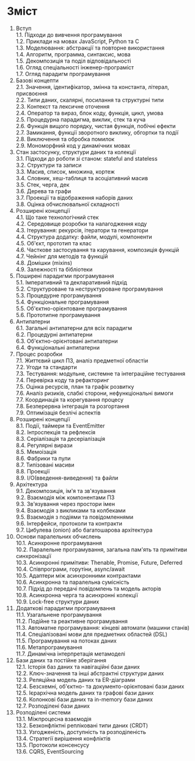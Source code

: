 # Зміст

1. Вступ  
   1.1. Підходи до вивчення програмування  
   1.2. Приклади на мовах JavaScript, Python та C  
   1.3. Моделювання: абстракції та повторне використання  
   1.4. Алгоритм, программа, синтаксис, мова  
   1.5. Декомпозиція та поділ відповідальності  
   1.6. Огляд спеціальності інженер-програміст  
   1.7. Огляд парадигм програмування
2. Базові концепти  
   2.1. Значення, ідентифікатор, змінна та константа, літерал, присвоєння  
   2.2. Типи даних, скалярні, посилання та структурні типи  
   2.3. Контекст та лексичне оточення  
   2.4. Оператор та вираз, блок коду, функція, цикл, умова  
   2.5. Процедурна парадигма, виклик, стек та куча  
   2.6. Функція вищого порядку, чистая функція, побічні ефекти  
   2.7. Замикання, функції зворотного виклику, обгортки та події  
   2.8. Виключення та обробка помилок  
   2.9. Мономорфний код у динамічних мовах
3. Стан застосунку, структури даних та колекції  
   3.1. Підходи до роботи зі станом: stateful and stateless  
   3.2. Структури та записи  
   3.3. Масив, список, множина, кортеж  
   3.4. Словник, хеш-таблиця та асоціативний масив  
   3.5. Стек, черга, дек  
   3.6. Дерева та графи  
   3.7. Проекції та відображення наборів даних  
   3.8. Оцінка обчислювальної складності
4. Розширені концепції  
   4.1. Що таке технологічний стек  
   4.2. Середовище розробки та налагодження коду  
   4.3. Ітерування: рекурсія, ітератори та генератори  
   4.4. Структура додатку: файли, модулі, компоненти  
   4.5. Об'єкт, прототип та клас  
   4.6. Часткове застосування та карування, композиція функцій  
   4.7. Чейнінг для методів та функцій  
   4.8. Домішки (mixins)  
   4.9. Залежності та бібліотеки
5. Поширені парадигми програмування  
   5.1. Імперативний та декларативний підхід  
   5.2. Структуроване та неструктуроване програмування  
   5.3. Процедурне програмування  
   5.4. Функціональне програмування  
   5.5. Об'єктно-орієнтоване програмування  
   5.6. Прототипне програмування
6. Антипатерни  
   6.1. Загальні антипатерни для всіх парадигм  
   6.2. Процедурні антипатерни  
   6.3. Об'єктно-орієнтовані антипатерни  
   6.4. Функціональні антипатерни
7. Процес розробки  
   7.1. Життєвий цикл ПЗ, аналіз предметної областіи  
   7.2. Угоди та стандарти  
   7.3. Тестування: модульне, системне та інтеграційне тестування  
   7.4. Перевірка коду та рефакторинг  
   7.5. Оцінка ресурсів, план та графік розвитку  
   7.6. Аналіз ризиків, слабкі сторони, нефункціональні вимоги  
   7.7. Координація та корегування процесу  
   7.8. Безперервна інтеграція та розгортання  
   7.9. Оптимізація безлічі аспектів
8. Розширені концепції  
   8.1. Події, таймери та EventEmitter  
   8.2. Інтроспекція та рефлексія  
   8.3. Серіалізація та десеріалізація  
   8.4. Регулярні вирази  
   8.5. Мемоізація  
   8.6. Фабрики та пули  
   8.7. Типізовані масиви  
   8.8. Проекції  
   8.9. I/O(введення-виведення) та файли
9. Архітектура  
   9.1. Декомпозиція, ім'я та зв'язування  
   9.2. Взаємодія між компонентами ПЗ  
   9.3. Зв'язування через простори імен  
   9.4. Взаємодія з викликами та колбеками  
   9.5. Взаємодія з подіями та повідомленнями  
   9.6. Інтерфейси, протоколи та контракти  
   9.7. Цибулева (onion) або багатошарова архітектура
10. Основи паралельних обчислень  
    10.1. Асинхронне програмування  
    10.2. Паралельне програмування, загальна пам'ять та примітиви синхронізації  
    10.3. Асинхронні примітиви: Thenable, Promise, Future, Deferred  
    10.4. Співпрограми, горутіни, async/await  
    10.5. Адаптери між асинхронними контрактами  
    10.6. Асинхронна та паралельна сумісність  
    10.7. Підхід до передачі повідомлень та модель акторів  
    10.8. Асинхронна черга та асинхронні колекції  
    10.9. Lock-free структури даних
11. Додаткові парадигми програмування  
    11.1. Узагальнене програмування  
    11.2. Подійне та реактивне програмування  
    11.3. Автоматне програмування: кінцеві автомати (машини станів)  
    11.4. Спеціалізовані мови для предметних областей (DSL)  
    11.5. Програмування на потоках даних  
    11.6. Метапрограмування  
    11.7. Динамічна інтерпретація метамоделі
12. Бази даних та постійне зберігання  
    12.1. Історія баз даних та навігаційні бази даних  
    12.2. Ключ-значення та інші абстрактні структури даних  
    12.3. Реляційна модель даних та ER-діаграми  
    12.4. Безсхемні, об'єктно- та документо-орієнтовані бази даних  
    12.5. Ієрархічна модель даних та графові бази даних  
    12.6. Колонкові бази даних та in-memory бази даних  
    12.7. Розподілені бази даних
13. Розподілені системи  
    13.1. Міжпроцесна взаємодія  
    13.2. Безконфліктні репліковані типи даних (CRDT)  
    13.3. Узгодженість, доступність та розподіленість  
    13.4. Стратегії вирішення конфліктів  
    13.5. Протоколи консенсусу  
    13.6. CQRS, EventSourcing
